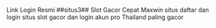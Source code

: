 Link Login Resmi ##situs3## Slot Gacor Cepat Maxwin
situs daftar dan login situs slot gacor dan login akun pro Thailand paling gacor
